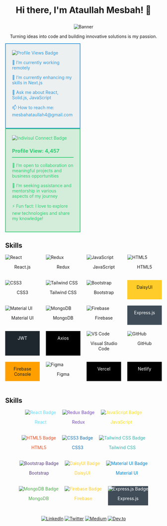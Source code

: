 # <p align="center">Hi there, I'm Ataullah Mesbah! 👋</p>

<p align="center">
  <img src="https://i.ibb.co/fSbsjb7/ataullah-mesbah-github-banner.png" alt="Banner">
</p>

<p align="center">
  Turning ideas into code and building innovative solutions is my passion.
</p>


<!-- Box 1 -->
<div style="box-sizing: border-box; width: 48%; padding: 20px; border: 2px solid #3498db; background-color: #ecf0f1; color: #3498db;">
  <img src="https://img.shields.io/badge/Profile_Views-5478-ff69b4" alt="Profile Views Badge">

  <p>🔭 I’m currently working remotely</p>
  <p>🌱 I’m currently enhancing my skills in Next.js</p>
  <p>💬 Ask me about React, Solid.js, JavaScript</p>
  <p>📫 How to reach me: mesbahataullah4@gmail.com</p>
</div>

<!-- Box 2 -->
<div style="box-sizing: border-box; width: 48%; padding: 20px; border: 2px solid #2ecc71; background-color: #d4edda; color: #2ecc71;">
  <img src="https://img.shields.io/badge/Indivisul_Connect-3k-brightgreen" alt="Indivisul Connect Badge">

  <h3 style="border-bottom: 2px solid #2ecc71; padding-bottom: 10px;">Profile View: 4,457</h3>
  <p>👯 I’m open to collaboration on meaningful projects and business opportunities</p>
  <p>🤔 I’m seeking assistance and mentorship in various aspects of my journey</p>
  <!-- Add more information as needed -->
  <p>⚡ Fun fact: I love to explore new technologies and share my knowledge!</p>
</div>





## Skills

<!-- Create a grid of your skills -->
<div style="display: grid; grid-template-columns: repeat(4, 1fr); gap: 20px;">

  <!-- React -->
  <div>
    <img src="https://img.shields.io/badge/React-%2320232a?style=flat&logo=react&logoColor=%2361DAFB" alt="React" />
    <p style="text-align: center;">React.js</p>
  </div>

  <!-- Redux -->
  <div>
    <img src="https://img.shields.io/badge/Redux-%23764ABC?style=flat&logo=redux&logoColor=white" alt="Redux" />
    <p style="text-align: center;">Redux</p>
  </div>

  <!-- JavaScript -->
  <div>
    <img src="https://img.shields.io/badge/JavaScript-%23323330?style=flat&logo=javascript&logoColor=%23F7DF1E" alt="JavaScript" />
    <p style="text-align: center;">JavaScript</p>
  </div>

  <!-- HTML5 -->
  <div>
    <img src="https://img.shields.io/badge/HTML5-%23E34F26?style=flat&logo=html5&logoColor=%23FFFFFF" alt="HTML5" />
    <p style="text-align: center;">HTML5</p>
  </div>

  <!-- CSS3 -->
  <div>
    <img src="https://img.shields.io/badge/CSS3-%231572B6?style=flat&logo=css3&logoColor=%23FFFFFF" alt="CSS3" />
    <p style="text-align: center;">CSS3</p>
  </div>

  <!-- Tailwind CSS -->
  <div>
    <img src="https://img.shields.io/badge/Tailwind%20CSS-%231a202c?style=flat&logo=tailwind-css&logoColor=%23FFFFFF" alt="Tailwind CSS" />
    <p style="text-align: center;">Tailwind CSS</p>
  </div>

  <!-- Bootstrap -->
  <div>
    <img src="https://img.shields.io/badge/Bootstrap-%23563D7C?style=flat&logo=bootstrap&logoColor=white" alt="Bootstrap" />
    <p style="text-align: center;">Bootstrap</p>
  </div>

  <!-- DaisyUI -->
  <div style="background-color: #ffcc29;">
    <p style="text-align: center;">DaisyUI</p>
  </div>

  <!-- Material UI -->
  <div>
    <img src="https://img.shields.io/badge/Material%20UI-%230081CB?style=flat&logo=material-ui&logoColor=white" alt="Material UI" />
    <p style="text-align: center;">Material UI</p>
  </div>

  <!-- MongoDB -->
  <div>
    <img src="https://img.shields.io/badge/MongoDB-%234ea94b?style=flat&logo=mongodb&logoColor=white" alt="MongoDB" />
    <p style="text-align: center;">MongoDB</p>
  </div>

  <!-- Firebase -->
  <div>
    <img src="https://img.shields.io/badge/Firebase-%23FFCA28?style=flat&logo=firebase&logoColor=black" alt="Firebase" />
    <p style="text-align: center;">Firebase</p>
  </div>

  <!-- Express.js -->
  <div style="background-color: #404d59;">
    <p style="text-align: center; color: white;">Express.js</p>
  </div>

  <!-- JWT -->
  <div style="background-color: #1e272e;">
    <p style="text-align: center; color: white;">JWT</p>
  </div>

  <!-- Axios -->
  <div style="background-color: #000;">
    <p style="text-align: center; color: white;">Axios</p>
  </div>

  <!-- Visual Studio Code -->
  <div>
    <img src="https://img.shields.io/badge/VS%20Code-%23007ACC?style=flat&logo=visual-studio-code&logoColor=%23FFFFFF" alt="VS Code" />
    <p style="text-align: center;">Visual Studio Code</p>
  </div>

  <!-- GitHub -->
  <div>
    <img src="https://img.shields.io/badge/GitHub-%23181717?style=flat&logo=github&logoColor=%23FFFFFF" alt="GitHub" />
    <p style="text-align: center;">GitHub</p>
  </div>

  <!-- Firebase Console -->
  <div style="background-color: #FFA000;">
    <p style="text-align: center;">Firebase Console</p>
  </div>

  <!-- Figma -->
  <div>
    <img src="https://img.shields.io/badge/Figma-%23F24E1E?style=flat&logo=figma&logoColor=white" alt="Figma" />
    <p style="text-align: center;">Figma</p>
  </div>

  <!-- Vercel -->
  <div style="background-color: #000;">
    <p style="text-align: center; color: white;">Vercel</p>
  </div>

  <!-- Netlify -->
  <div style="background-color: #000;">
    <p style="text-align: center; color: white;">Netlify</p>
  </div>

  <!-- Flex -->
  <div>

  </div>

</div>





## Skills

<!-- Create a grid of your skills with Shields.io badges -->
<div style="display: flex; flex-wrap: wrap; gap: 20px; justify-content: center;">

  <!-- React -->
  <a href="https://reactjs.org/" style="text-decoration: none; color: #61DAFB;">
    <img src="https://img.shields.io/badge/-React-61DAFB?style=for-the-badge&logo=react&logoColor=white" alt="React Badge"/>
    <p style="text-align: center;">React</p>
  </a>

  <!-- Redux -->
  <a href="https://redux.js.org/" style="text-decoration: none; color: #764ABC;">
    <img src="https://img.shields.io/badge/-Redux-764ABC?style=for-the-badge&logo=redux&logoColor=white" alt="Redux Badge"/>
    <p style="text-align: center;">Redux</p>
  </a>

  <!-- JavaScript -->
  <a href="https://developer.mozilla.org/en-US/docs/Web/JavaScript" style="text-decoration: none; color: #F7DF1E;">
    <img src="https://img.shields.io/badge/-JavaScript-F7DF1E?style=for-the-badge&logo=javascript&logoColor=black" alt="JavaScript Badge"/>
    <p style="text-align: center;">JavaScript</p>
  </a>

  <!-- HTML5 -->
  <a href="https://developer.mozilla.org/en-US/docs/Web/HTML" style="text-decoration: none; color: #E34F26;">
    <img src="https://img.shields.io/badge/-HTML5-E34F26?style=for-the-badge&logo=html5&logoColor=white" alt="HTML5 Badge"/>
    <p style="text-align: center;">HTML5</p>
  </a>

  <!-- CSS3 -->
  <a href="https://developer.mozilla.org/en-US/docs/Web/CSS" style="text-decoration: none; color: #1572B6;">
    <img src="https://img.shields.io/badge/-CSS3-1572B6?style=for-the-badge&logo=css3&logoColor=white" alt="CSS3 Badge"/>
    <p style="text-align: center;">CSS3</p>
  </a>

  <!-- Tailwind CSS -->
  <a href="https://tailwindcss.com/" style="text-decoration: none; color: #38B2AC;">
    <img src="https://img.shields.io/badge/-Tailwind_CSS-38B2AC?style=for-the-badge&logo=tailwind-css&logoColor=white" alt="Tailwind CSS Badge"/>
    <p style="text-align: center;">Tailwind CSS</p>
  </a>

  <!-- Bootstrap -->
  <a href="https://getbootstrap.com/" style="text-decoration: none; color: #563D7C;">
    <img src="https://img.shields.io/badge/-Bootstrap-563D7C?style=for-the-badge&logo=bootstrap&logoColor=white" alt="Bootstrap Badge"/>
    <p style="text-align: center;">Bootstrap</p>
  </a>

  <!-- DaisyUI -->
  <a href="#" style="text-decoration: none; color: #ffcc29;">
    <img src="https://img.shields.io/badge/-DaisyUI-ffcc29?style=for-the-badge" alt="DaisyUI Badge"/>
    <p style="text-align: center;">DaisyUI</p>
  </a>

  <!-- Material UI -->
  <a href="https://material-ui.com/" style="text-decoration: none; color: #0081CB;">
    <img src="https://img.shields.io/badge/-Material_UI-0081CB?style=for-the-badge&logo=material-ui&logoColor=white" alt="Material UI Badge"/>
    <p style="text-align: center;">Material UI</p>
  </a>

  <!-- MongoDB -->
  <a href="https://www.mongodb.com/" style="text-decoration: none; color: #4EA94B;">
    <img src="https://img.shields.io/badge/-MongoDB-4EA94B?style=for-the-badge&logo=mongodb&logoColor=white" alt="MongoDB Badge"/>
    <p style="text-align: center;">MongoDB</p>
  </a>

  <!-- Firebase -->
  <a href="https://firebase.google.com/" style="text-decoration: none; color: #FFCA28;">
    <img src="https://img.shields.io/badge/-Firebase-FFCA28?style=for-the-badge&logo=firebase&logoColor=black" alt="Firebase Badge"/>
    <p style="text-align: center;">Firebase</p>
  </a>

  <!-- Express.js -->
  <a href="https://expressjs.com/" style="text-decoration: none; background-color: #404D59; color: white;">
    <img src="https://img.shields.io/badge/-Express.js-404D59?style=for-the-badge" alt="Express.js Badge"/>
    <p style="text-align: center;">Express.js</p>
  </a>



  <!-- Add your social links with icons -->
[![LinkedIn](https://img.shields.io/badge/LinkedIn-%230077B5?style=flat&logo=linkedin&logoColor=%23FFFFFF)](https://www.linkedin.com/in/ataullah-mesbah)
[![Twitter](https://img.shields.io/badge/Twitter-%231DA1F2?style=flat&logo=twitter&logoColor=%23FFFFFF)](https://twitter.com/ataullah_mesbah)
[![Medium](https://img.shields.io/badge/Medium-%2312100E?style=flat&logo=medium&logoColor=white)](https://medium.com/@ataullahmesbah)
[![Dev.to](https://img.shields.io/badge/Dev.to-%23000000?style=flat&logo=dev-dot-to&logoColor=white)](https://dev.to/ataullahmesbah)
